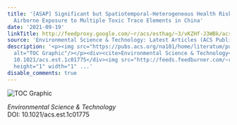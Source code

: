 ```yaml
---
title: '[ASAP] Significant but Spatiotemporal-Heterogeneous Health Risks Caused by
  Airborne Exposure to Multiple Toxic Trace Elements in China'
date: '2021-09-19'
linkTitle: http://feedproxy.google.com/~r/acs/esthag/~3/vKZHf-J3WBk/acs.est.1c01775
source: 'Environmental Science & Technology: Latest Articles (ACS Publications)'
description: '<p><img src="https://pubs.acs.org/na101/home/literatum/publisher/achs/journals/content/esthag/0/esthag.ahead-of-print/acs.est.1c01775/20210919/images/medium/es1c01775_0008.gif"
  alt="TOC Graphic"/></p><div><cite>Environmental Science & Technology</cite></div><div>DOI:
  10.1021/acs.est.1c01775</div><img src="http://feeds.feedburner.com/~r/acs/esthag/~4/vKZHf-J3WBk"
  height="1" width="1" ...'
disable_comments: true
---
```

<p><img src="https://pubs.acs.org/na101/home/literatum/publisher/achs/journals/content/esthag/0/esthag.ahead-of-print/acs.est.1c01775/20210919/images/medium/es1c01775_0008.gif" alt="TOC Graphic"/></p><div><cite>Environmental Science & Technology</cite></div><div>DOI: 10.1021/acs.est.1c01775</div><img src="http://feeds.feedburner.com/~r/acs/esthag/~4/vKZHf-J3WBk" height="1" width="1" ...